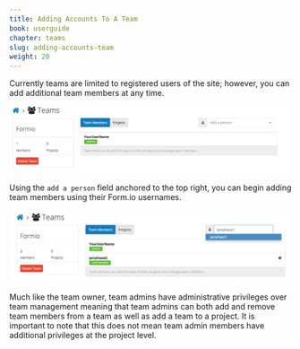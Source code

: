 ```yaml
---
title: Adding Accounts To A Team
book: userguide
chapter: teams
slug: adding-accounts-team
weight: 20
---
```

Currently teams are limited to registered users of the site; however, you can add additional team members at any time.

![](/assets/img/userguide/userguide-team-home.png)

Using the ```add a person``` field anchored to the top right, you can 
begin adding team members using their Form.io usernames. 

![](/assets/img/userguide/userguide-team-adding.png)

Much like the team owner, team admins have administrative privileges over team management meaning that team admins can both add and remove team members from a team as well as add a team to a project. It is important to note that this does not mean team admin members have additional privileges at the project level.